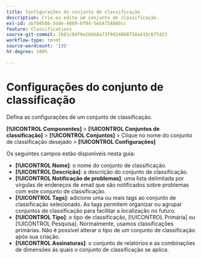 ```yaml
---
title: Configurações do conjunto de classificação
description: Crie ou edite um conjunto de classificação.
exl-id: abf00508-5dde-4669-bf94-5eb4754888cc
feature: Classifications
source-git-commit: 2b81c0df0e2bb68a73f9d24888758a433c6f5423
workflow-type: tm+mt
source-wordcount: '135'
ht-degree: 100%

---
```


# Configurações do conjunto de classificação

Defina as configurações de um conjunto de classificação.

**[!UICONTROL Componentes]** > **[!UICONTROL Conjuntos de classificação]** > **[!UICONTROL Conjuntos]** > Clique no nome do conjunto de classificação desejado > **[!UICONTROL Configurações]**

Os seguintes campos estão disponíveis nesta guia:

* **[!UICONTROL Nome]**: o nome do conjunto de classificação.
* **[!UICONTROL Descrição]**: a descrição do conjunto de classificação.
* **[!UICONTROL Notificação de problemas]**: uma lista delimitada por vírgulas de endereços de email que são notificados sobre problemas com este conjunto de classificação.
* **[!UICONTROL Tags]**: adicione uma ou mais tags ao conjunto de classificação selecionado. As tags permitem organizar ou agrupar conjuntos de classificação para facilitar a localização no futuro.
* **[!UICONTROL Tipo]**: o tipo de classificação, [!UICONTROL Primária] ou [!UICONTROL Pesquisa]. Normalmente, usamos classificações primárias. Não é possível alterar o tipo de um conjunto de classificação após sua criação.
* **[!UICONTROL Assinaturas]**: o conjunto de relatórios e as combinações de dimensões às quais o conjunto de classificação se aplica.
